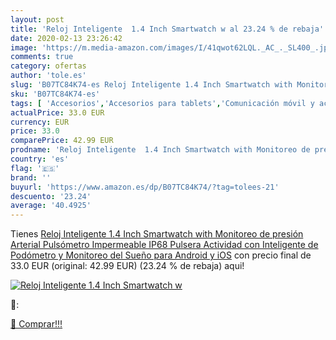 ```yaml
---
layout: post
title: 'Reloj Inteligente  1.4 Inch Smartwatch w al 23.24 % de rebaja'
date: 2020-02-13 23:26:42
image: 'https://m.media-amazon.com/images/I/41qwot62LQL._AC_._SL400_.jpg'
comments: true
category: ofertas
author: 'tole.es'
slug: 'B07TC84K74-es Reloj Inteligente 1.4 Inch Smartwatch with Monitoreo de...'
sku: 'B07TC84K74-es'
tags: [ 'Accesorios','Accesorios para tablets','Comunicación móvil y accesorios','Electrónica','Informática','Móviles','Móviles y smartphones libres','Soportes para tablets','android', ]
actualPrice: 33.0 EUR
currency: EUR
price: 33.0
comparePrice: 42.99 EUR
prodname: 'Reloj Inteligente  1.4 Inch Smartwatch with Monitoreo de presión Arterial  Pulsómetro Impermeable IP68 Pulsera Actividad con Inteligente de Podómetro y Monitoreo del Sueño para Android y iOS'
country: 'es'
flag: '🇪🇸'
brand: ''
buyurl: 'https://www.amazon.es/dp/B07TC84K74/?tag=tolees-21'
descuento: '23.24'
average: '40.4925'
---
```


Tienes [Reloj Inteligente  1.4 Inch Smartwatch with Monitoreo de presión Arterial  Pulsómetro Impermeable IP68 Pulsera Actividad con Inteligente de Podómetro y Monitoreo del Sueño para Android y iOS](https://www.amazon.es/dp/B07TC84K74/?tag=tolees-21) con precio final de  33.0 EUR (original: 42.99 EUR) (23.24 %  de rebaja) aqui!

[![Reloj Inteligente  1.4 Inch Smartwatch w](https://m.media-amazon.com/images/I/41qwot62LQL._AC_._SL400_.jpg)](https://www.amazon.es/dp/B07TC84K74/?tag=tolees-21)

🔎:


[🛒 Comprar!!!](https://www.amazon.es/dp/B07TC84K74/?tag=tolees-21)
